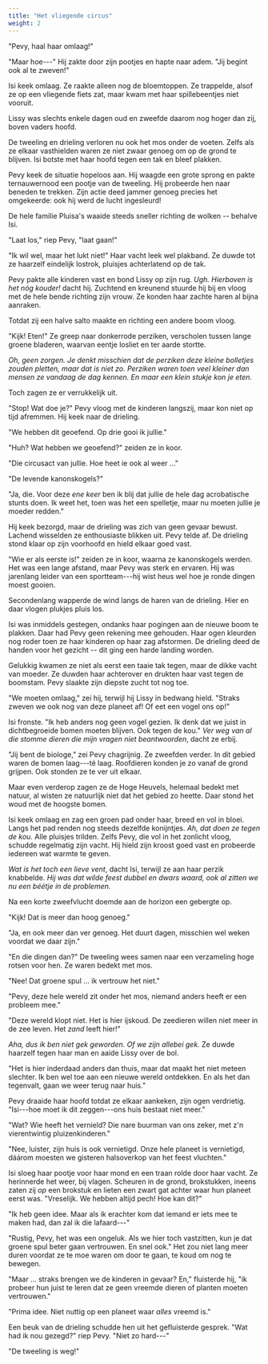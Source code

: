 ```yaml
---
title: "Het vliegende circus"
weight: 2
---
```


"Pevy, haal haar omlaag!"

"Maar hoe---" Hij zakte door zijn pootjes en hapte naar adem. "Jij begint
ook al te zweven!"

Isi keek omlaag. Ze raakte alleen nog de bloemtoppen. Ze
trappelde, alsof ze op een vliegende fiets zat, maar kwam met haar
spillebeentjes niet vooruit.

Lissy was slechts enkele dagen oud en zweefde daarom nog hoger dan zij, boven vaders hoofd.

De tweeling en drieling verloren nu ook het mos onder de voeten. Zelfs
als ze elkaar vasthielden waren ze niet zwaar genoeg om op de grond te
blijven. Isi botste met haar hoofd tegen een tak en bleef plakken.

Pevy keek de situatie hopeloos aan. Hij waagde een grote sprong en
pakte ternauwernood een pootje van de tweeling. Hij probeerde hen naar
beneden te trekken. Zijn actie deed jammer genoeg precies het omgekeerde: ook hij werd de lucht ingesleurd!

De hele familie Pluisa's waaide steeds sneller richting de wolken --
behalve Isi.

"Laat los," riep Pevy, "laat gaan!"

"Ik wil wel, maar het lukt niet!" Haar vacht leek wel plakband. Ze duwde tot ze haarzelf eindelijk lostrok, pluisjes achterlatend op de tak.

Pevy pakte alle kinderen vast en bond Lissy op zijn rug. *Ugh. Hierboven is het nóg kouder!* dacht hij.
Zuchtend en kreunend stuurde hij bij en vloog met de hele bende
richting zijn vrouw. Ze konden haar zachte haren al bijna aanraken.

Totdat zij een halve salto maakte en richting een andere boom
vloog.

"Kijk! Eten!" Ze greep naar donkerrode perziken, verscholen
tussen lange groene bladeren, waarvan eentje losliet en ter aarde stortte.

*Oh, geen zorgen. Je denkt misschien dat de perziken deze kleine bolletjes zouden pletten, maar dat is niet zo. Perziken waren toen veel kleiner dan mensen ze vandaag de dag kennen. En maar een klein stukje kon je eten.* 

Toch zagen ze er verrukkelijk uit.

"Stop! Wat doe je?" Pevy vloog met de kinderen langszij, maar kon niet op tijd afremmen. Hij keek naar de drieling.

"We hebben dit geoefend. Op drie gooi ik jullie."

"Huh? Wat hebben we geoefend?" zeiden ze in koor.

"Die circusact van jullie. Hoe heet ie ook al weer ..."

"De levende kanonskogels?"

"Ja, die. Voor deze *ene keer* ben ik blij dat jullie de hele dag
acrobatische stunts doen. Ik weet het, toen was het een spelletje, maar
nu moeten jullie je moeder redden."

Hij keek bezorgd, maar de drieling was zich van geen gevaar bewust.
Lachend wisselden ze enthousiaste blikken uit. Pevy telde af. De
drieling stond klaar op zijn voorhoofd en hield
elkaar goed vast.

"Wie er als eerste is!" zeiden ze in koor, waarna ze kanonskogels werden. Het was een lange afstand, maar Pevy was sterk en ervaren. Hij was
jarenlang leider van een sportteam---hij wist heus wel hoe je
ronde dingen moest gooien.

Secondenlang wapperde de wind langs de haren van de drieling. Hier
en daar vlogen plukjes pluis los.

Isi was inmiddels gestegen, ondanks haar pogingen aan de nieuwe boom te plakken. Daar had Pevy geen rekening mee gehouden.
Haar ogen kleurden nog roder toen ze haar kinderen op haar zag afstormen. De drieling deed de handen voor het gezicht --
dit ging een harde landing worden.

Gelukkig kwamen ze niet als eerst een taaie tak tegen, maar de dikke
vacht van moeder. Ze duwden haar achterover en drukten haar vast tegen
de boomstam. Pevy slaakte zijn diepste zucht tot nog toe.

"We moeten omlaag," zei hij, terwijl hij Lissy in bedwang
hield. "Straks zweven we ook nog van deze planeet af! Of eet een vogel ons op!"

Isi fronste. "Ik heb anders nog geen vogel gezien. Ik denk dat we juist in dichtbegroeide bomen moeten blijven. Ook tegen de kou." *Ver weg van al die stomme dieren die mijn vragen niet beantwoorden*, dacht ze erbij.

"Jij bent de biologe," zei Pevy chagrijnig. Ze zweefden verder. In dit gebied waren de bomen laag---té laag. Roofdieren konden je zo vanaf de grond grijpen. Ook stonden ze te ver uit elkaar.

Maar even verderop zagen ze de Hoge Heuvels, helemaal bedekt met
natuur, al wisten ze natuurlijk niet dat het gebied zo heette. Daar stond het woud met de hoogste bomen.

Isi keek omlaag en zag een groen pad onder haar, breed en vol in bloei. Langs het pad renden nog steeds dezelfde konijntjes. *Ah, dat doen ze tegen de kou.* Alle pluisjes trilden. Zelfs Pevy, die
vol in het zonlicht vloog, schudde regelmatig zijn vacht. Hij hield zijn
kroost goed vast en probeerde iedereen wat warmte te geven. 

*Wat is het toch een lieve vent*, dacht Isi, terwijl ze aan haar perzik knabbelde. *Hij was dat wilde feest dubbel en dwars waard, ook al zitten we nu een béétje in de problemen.*

Na een korte zweefvlucht doemde aan de horizon een gebergte op.

"Kijk! Dat is meer dan hoog genoeg."

"Ja, en ook meer dan ver genoeg. Het duurt dagen, misschien wel weken
voordat we daar zijn."

"En die dingen dan?" De tweeling wees samen naar een verzameling hoge
rotsen voor hen. Ze waren bedekt met mos.

"Nee! Dat groene spul ... ik vertrouw het niet."

"Pevy, deze hele wereld zit onder het mos, niemand anders heeft er een probleem mee."

"Deze wereld klopt niet. Het is hier ijskoud. De zeedieren
willen niet meer in de zee leven. Het *zand* leeft hier!"

*Aha, dus ik ben niet gek geworden. Of we zijn allebei gek.* Ze duwde haarzelf tegen haar man en aaide Lissy over de bol.

"Het is hier inderdaad anders dan thuis, maar dat maakt het niet meteen
slechter. Ik ben wel toe aan een nieuwe wereld ontdekken. En als het dan
tegenvalt, gaan we weer terug naar huis."

Pevy draaide haar hoofd totdat ze elkaar aankeken, zijn ogen verdrietig. "Isi---hoe moet ik dit zeggen---ons huis bestaat niet meer."

"Wat? Wie heeft het vernield? Die nare buurman van ons zeker, met z'n
vierentwintig pluizenkinderen."

"Nee, luister, zijn huis is ook vernietigd. Onze hele planeet is
vernietigd, dáárom moesten we gisteren halsoverkop van het feest
vluchten."

Isi sloeg haar pootje voor haar mond en een traan rolde door haar vacht. Ze herinnerde het weer, bij vlagen. Scheuren in de grond, brokstukken, ineens zaten zij _op_ een brokstuk en lieten een zwart gat achter waar hun planeet eerst was. "Vreselijk. We hebben altijd pech! Hoe kan dit?"

"Ik heb geen idee. Maar als ik erachter kom dat iemand er iets mee te maken had, dan zal ik die lafaard---"

"Rustig, Pevy, het was een ongeluk. Als we hier toch vastzitten, kun je dat groene spul beter gaan vertrouwen. En snel ook." Het zou niet lang meer duren voordat ze te moe waren om door te gaan, te koud om nog te bewegen.

"Maar ... straks brengen we de kinderen in gevaar? En," fluisterde hij,
"ik probeer hun juist te leren dat ze geen vreemde dieren of planten moeten vertrouwen."

"Prima idee. Niet nuttig op een planeet waar *alles* vreemd is."

Een beuk van de drieling schudde hen uit het gefluisterde gesprek. "Wat had ik nou gezegd?" riep Pevy. "Niet zo hard---"

"De tweeling is weg!"